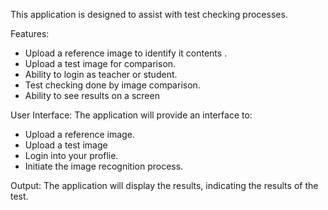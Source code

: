 This application is designed to assist with test checking processes.

Features:
* Upload a reference image to identify it contents .
* Upload a test image for comparison.
* Ability to login as teacher or student.
* Test checking done by image comparison.
* Ability to see results on a screen

User Interface:
The application will provide an interface to:
* Upload a reference image.
* Upload a test image
* Login into your proflie.
* Initiate the image recognition process.

Output:
The application will display the results, indicating the results of the test.
